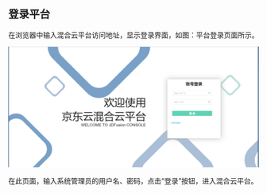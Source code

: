 ## 登录平台
在浏览器中输入混合云平台访问地址，显示登录界面，如图：平台登录页面所示。

![创建实例](../../../../image/JD-Cloud-Mesh/login.png)

在此页面，输入系统管理员的用户名、密码，点击“登录”按钮，进入混合云平台。
